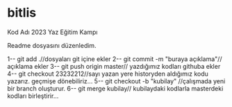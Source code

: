 # bitlis
Kod Adı 2023 Yaz Eğitim Kampı


Readme dosyasını düzenledim.

1-- git add .//dosyaları git içine ekler
2-- git commit -m "buraya açıklama"// açıklama ekler
3-- git push origin master// yazdığımız kodları githuba ekler
4-- git checkout 23232212//sayı yazan yere historyden aldığımız kodu yazarız. geçmişe dönebiliriz...
5-- git checkout -b "kubilay" //çalışmada yeni bir branch oluşturur.
6-- git merge kubilay// kubilaydaki kodlarla masterdeki kodları birleştirir...